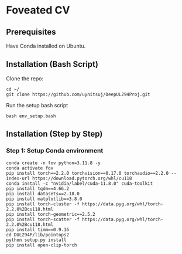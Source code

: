 # Foveated CV

## Prerequisites 
Have Conda installed on Ubuntu.

## Installation (Bash Script)

Clone the repo:
```
cd ~/
git clone https://github.com/uynitsuj/DeepUL294Proj.git
```

Run the setup bash script
```
bash env_setup.bash
```

## Installation (Step by Step)
### Step 1: Setup Conda environment

```
conda create -n fov python=3.11.8 -y
conda activate fov
pip install torch==2.2.0 torchvision==0.17.0 torchaudio==2.2.0 --index-url https://download.pytorch.org/whl/cu118
conda install -c "nvidia/label/cuda-11.8.0" cuda-toolkit
pip install tqdm==4.66.2
pip install datasets==2.18.0
pip install matplotlib==3.8.0
pip install torch-cluster -f https://data.pyg.org/whl/torch-2.2.0%2Bcu118.html
pip install torch-geometric==2.5.2
pip install torch-scatter -f https://data.pyg.org/whl/torch-2.2.0%2Bcu118.html
pip install timm==0.9.16
cd DUL294P/lib/pointops2
python setup.py install
pip install open-clip-torch
```